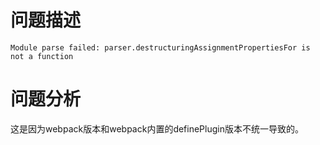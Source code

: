 # 问题描述
`Module parse failed: parser.destructuringAssignmentPropertiesFor is not a function`
# 问题分析
这是因为webpack版本和webpack内置的definePlugin版本不统一导致的。



